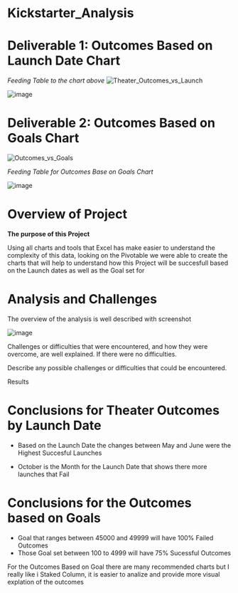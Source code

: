 # Kickstarter_Analysis
# **Deliverable 1: Outcomes Based on Launch Date Chart**

*Feeding Table to the chart above*
![Theater_Outcomes_vs_Launch](https://user-images.githubusercontent.com/112348240/194649038-d6c32b75-b8bf-480d-ac47-a7e587a6a26d.png)

![image](https://user-images.githubusercontent.com/112348240/194446690-6121510b-3563-485c-ac7f-474ab684c30a.png)


# **Deliverable 2: Outcomes Based on Goals Chart**
![Outcomes_vs_Goals](https://user-images.githubusercontent.com/112348240/194447358-ce504e81-7bba-4bf8-b75a-070a25c27ff5.png)

*Feeding Table for Outcomes Base on Goals Chart*

![image](https://user-images.githubusercontent.com/112348240/194448474-6514035c-1a1c-4420-8bd4-7b5509cad350.png)



# Overview of Project 
**The purpose of this Project**

   Using all charts and tools that Excel has make easier to understand the complexity of this data, looking on the Pivotable we were able to create the charts that will help to understand how this Project will be succesfull based on the Launch dates as well as the Goal set for
  
  
# Analysis and Challenges
    

The overview of the analysis is well described with screenshot

![image](https://user-images.githubusercontent.com/112348240/194449363-5028f084-69a7-48ea-aa0e-b54f89e32172.png)


Challenges or difficulties that were encountered, and how they were overcome, are well explained. If there were no difficulties.

Describe any possible challenges or difficulties that could be encountered.

Results

# Conclusions for Theater Outcomes by Launch Date

-  Based on the Launch Date the changes between May and June were the Highest Succesful Launches

-  October is the Month for the Launch Date that shows there more launches that Fail

# Conclusions for the Outcomes based on Goals

- Goal that ranges between 45000 and 49999 will have 100% Failed Outcomes
- Those Goal set between 100 to 4999 will have 75% Sucessful Outcomes

For the Outcomes Based on Goal there are many recommended charts but I really like i Staked Column, it is easier to analize and provide more visual explation of the outcomes
